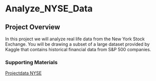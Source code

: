 # Analyze_NYSE_Data

## Project Overview
In this project we will analyze real life data from the New York Stock Exchange. You will be drawing a subset of a large dataset provided by Kaggle that contains historical financial data from S&P 500 companies.

### Supporting Materials
[Projectdata NYSE](https://classroom.udacity.com/nanodegrees/nd098-connect/parts/c7c6c0a5-58fe-4851-8a5f-0fd361c7cae8/modules/0f2d66aa-1fa6-45bb-a379-31f4ee5253e3/lessons/bfbdeac6-3800-4b6b-b678-a171cf1847be/concepts/7efc4886-e2f4-4ac1-934a-360938f209cd#:~:text=Supporting%20Materials-,Projectdata%20NYSE,-NEXT)
